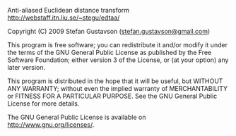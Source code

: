 Anti-aliased Euclidean distance transform
http://webstaff.itn.liu.se/~stegu/edtaa/

Copyright (C) 2009 Stefan Gustavson (stefan.gustavson@gmail.com)

This program is free software; you can redistribute it and/or modify it
under the terms of the GNU General Public License as published by the
Free Software Foundation; either version 3 of the License, or (at your
option) any later version.

This program is distributed in the hope that it will be useful, but WITHOUT
ANY WARRANTY; without even the implied warranty of MERCHANTABILITY or
FITNESS FOR A PARTICULAR PURPOSE.  See the GNU General Public License
for more details.

The GNU General Public License is available on <http://www.gnu.org/licenses/>.
